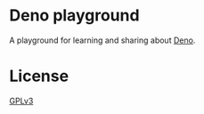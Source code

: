 Deno playground
===============

A playground for learning and sharing about [Deno](https://deno.land).

# License

[GPLv3](LICENSE)

